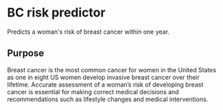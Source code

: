 # BC risk predictor
Predicts a woman's risk of breast cancer within one year.
## Purpose
Breast cancer is the most common cancer for women in the United States as one in eight US women develop invasive breast cancer over their lifetime. Accurate assessment of a woman’s risk of developing breast cancer is essential for making correct medical decisions and recommendations such as lifestyle changes and medical interventions.




